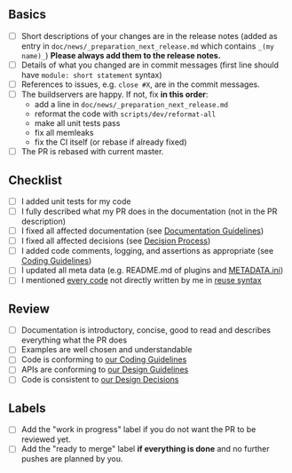 <!--
Check relevant points but **please do not remove entries**.
-->

## Basics

<!--
These points need to be fulfilled for every PR.
-->

- [ ] Short descriptions of your changes are in the release notes
      (added as entry in `doc/news/_preparation_next_release.md` which contains `_(my name)_`)
      **Please always add them to the release notes.**
- [ ] Details of what you changed are in commit messages
      (first line should have `module: short statement` syntax)
- [ ] References to issues, e.g. `close #X`, are in the commit messages.
- [ ] The buildservers are happy. If not, fix **in this order**:
  - add a line in `doc/news/_preparation_next_release.md`
  - reformat the code with `scripts/dev/reformat-all`
  - make all unit tests pass
  - fix all memleaks
  - fix the CI itself (or rebase if already fixed)
- [ ] The PR is rebased with current master.

<!--
If you have any troubles fulfilling these criteria, please write about the trouble as comment in the PR.
We will help you, but we cannot accept PRs that do not fulfill the basics.
-->

## Checklist

<!--
For documentation fixes, spell checking, and similar none of these points below need to be checked.
-->

- [ ] I added unit tests for my code
- [ ] I fully described what my PR does in the documentation
      (not in the PR description)
- [ ] I fixed all affected documentation (see [Documentation Guidelines](https://www.libelektra.org/devgettingstarted/documentation))
- [ ] I fixed all affected decisions (see [Decision Process](https://www.libelektra.org/decisions/decision-process))
- [ ] I added code comments, logging, and assertions as appropriate (see [Coding Guidelines](https://www.libelektra.org/devgettingstarted/coding))
- [ ] I updated all meta data (e.g. README.md of plugins and [METADATA.ini](https://master.libelektra.org/doc/METADATA.ini))
- [ ] I mentioned [every code](/.reuse/dep5) not directly written by me in [reuse syntax](https://reuse.software/)

## Review

<!--
Reviewers should check the following.
-->

- [ ] Documentation is introductory, concise, good to read and describes everything what the PR does
- [ ] Examples are well chosen and understandable
- [ ] Code is conforming to [our Coding Guidelines](https://master.libelektra.org/doc/CODING.md)
- [ ] APIs are conforming to [our Design Guidelines](https://master.libelektra.org/doc/DESIGN.md)
- [ ] Code is consistent to [our Design Decisions](https://master.libelektra.org/doc/decisions)

## Labels

<!--
If you are already Elektra developer, please adjust the labels.
Otherwise, write a comment and it will be done for you.
-->

- [ ] Add the "work in progress" label if you do not want the PR to be reviewed yet.
- [ ] Add the "ready to merge" label **if everything is done** and no further pushes are planned by you.
